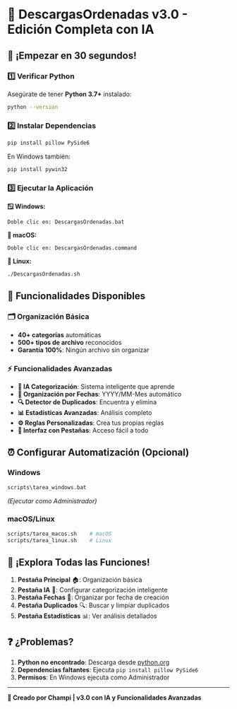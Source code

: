 # 🍄 DescargasOrdenadas v3.0 - Edición Completa con IA

## 🚀 ¡Empezar en 30 segundos!

### 1️⃣ Verificar Python
Asegúrate de tener **Python 3.7+** instalado:
```bash
python --version
```

### 2️⃣ Instalar Dependencias
```bash
pip install pillow PySide6
```
En Windows también:
```bash
pip install pywin32
```

### 3️⃣ Ejecutar la Aplicación

**🪟 Windows:**
```
Doble clic en: DescargasOrdenadas.bat
```

**🍎 macOS:**
```
Doble clic en: DescargasOrdenadas.command
```

**🐧 Linux:**
```bash
./DescargasOrdenadas.sh
```

## 🎯 Funcionalidades Disponibles

### 🗂️ Organización Básica
- **40+ categorías** automáticas
- **500+ tipos de archivo** reconocidos
- **Garantía 100%**: Ningún archivo sin organizar

### ⚡ Funcionalidades Avanzadas
- **🤖 IA Categorización**: Sistema inteligente que aprende
- **📅 Organización por Fechas**: YYYY/MM-Mes automático  
- **🔍 Detector de Duplicados**: Encuentra y elimina
- **📊 Estadísticas Avanzadas**: Análisis completo
- **⚙️ Reglas Personalizadas**: Crea tus propias reglas
- **🍄 Interfaz con Pestañas**: Acceso fácil a todo

## ⏰ Configurar Automatización (Opcional)

### Windows
```cmd
scripts\tarea_windows.bat
```
*(Ejecutar como Administrador)*

### macOS/Linux
```bash
scripts/tarea_macos.sh    # macOS
scripts/tarea_linux.sh    # Linux
```

## 🎊 ¡Explora Todas las Funciones!

1. **Pestaña Principal** 🏠: Organización básica
2. **Pestaña IA** 🤖: Configurar categorización inteligente  
3. **Pestaña Fechas** 📅: Organizar por fecha de creación
4. **Pestaña Duplicados** 🔍: Buscar y limpiar duplicados
5. **Pestaña Estadísticas** 📊: Ver análisis detallados

## ❓ ¿Problemas?

1. **Python no encontrado**: Descarga desde [python.org](https://python.org)
2. **Dependencias faltantes**: Ejecuta `pip install pillow PySide6`
3. **Permisos**: En Windows ejecuta como Administrador

---

**🍄 Creado por Champi | v3.0 con IA y Funcionalidades Avanzadas** 
